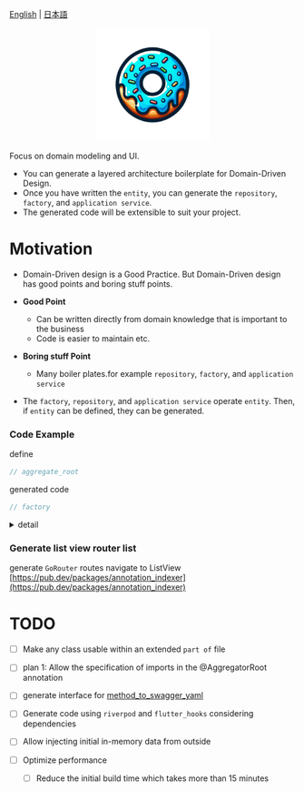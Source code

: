 [English](https://github.com/powerboo/donuts/blob/main/packages/donuts/README.md) | [日本語](https://github.com/powerboo/donuts/blob/main/resources/ja_JP/README.md)

<p align="center">
  <img src="https://github.com/powerboo/donuts/raw/main/resources/icon/donuts.png" width="200">
</p>

Focus on domain modeling and UI.

- You can generate a layered architecture boilerplate for Domain-Driven Design.
- Once you have written the `entity`, you can generate the `repository`, `factory`, and `application service`.
- The generated code will be extensible to suit your project.

# Motivation

- Domain-Driven design is a Good Practice. But Domain-Driven design has good points and boring stuff points.

- **Good Point**

  - Can be written directly from domain knowledge that is important to the business
  - Code is easier to maintain etc.

- **Boring stuff Point**

  - Many boiler plates.for example `repository`, `factory`, and `application service`

- The `factory`, `repository`, and `application service` operate `entity`. Then, if `entity` can be defined, they can be generated.

### Code Example

define

```dart
// aggregate_root
```

generated code

```dart
// factory

```

<details>

<summary>detail</summary>

```dart
// repository

// factory_impl

// repository

// repository_impl

// in_memory_repository_impl

// application_service

// list_state

// single_state

// list view

// detail view

// create modal

```

</details>

### Generate list view router list

generate `GoRouter` routes navigate to ListView
[https://pub.dev/packages/annotation_indexer](https://pub.dev/packages/annotation_indexer)

# TODO

- [ ] Make any class usable within an extended `part of` file

- [ ] plan 1: Allow the specification of imports in the @AggregatorRoot annotation

- [ ] generate interface for [method_to_swagger_yaml](https://pub.dev/packages/method_to_swagger_yaml)

- [ ] Generate code using `riverpod` and `flutter_hooks` considering dependencies
- [ ] Allow injecting initial in-memory data from outside
- [ ] Optimize performance
  - [ ] Reduce the initial build time which takes more than 15 minutes
